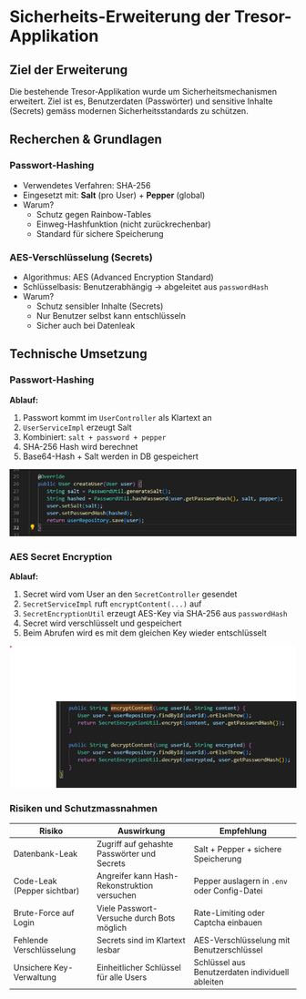 # Sicherheits-Erweiterung der Tresor-Applikation

## Ziel der Erweiterung

Die bestehende Tresor-Applikation wurde um Sicherheitsmechanismen erweitert. Ziel ist es, Benutzerdaten (Passwörter) und sensitive Inhalte (Secrets) gemäss modernen Sicherheitsstandards zu schützen.

## Recherchen & Grundlagen

### Passwort-Hashing

- Verwendetes Verfahren: SHA-256
- Eingesetzt mit: **Salt** (pro User) + **Pepper** (global)
- Warum?
  - Schutz gegen Rainbow-Tables
  - Einweg-Hashfunktion (nicht zurückrechenbar)
  - Standard für sichere Speicherung

### AES-Verschlüsselung (Secrets)

- Algorithmus: AES (Advanced Encryption Standard)
- Schlüsselbasis: Benutzerabhängig → abgeleitet aus `passwordHash`
- Warum?
  - Schutz sensibler Inhalte (Secrets)
  - Nur Benutzer selbst kann entschlüsseln
  - Sicher auch bei Datenleak

## Technische Umsetzung

### Passwort-Hashing

**Ablauf:**

1. Passwort kommt im `UserController` als Klartext an
2. `UserServiceImpl` erzeugt Salt
3. Kombiniert: `salt + password + pepper`
4. SHA-256 Hash wird berechnet
5. Base64-Hash + Salt werden in DB gespeichert

![Passwort-Hashing in UserServiceImpl.java](../images/screenshot2.png)

### AES Secret Encryption

**Ablauf:**

1. Secret wird vom User an den `SecretController` gesendet
2. `SecretServiceImpl` ruft `encryptContent(...)` auf
3. `SecretEncryptionUtil` erzeugt AES-Key via SHA-256 aus `passwordHash`
4. Secret wird verschlüsselt und gespeichert
5. Beim Abrufen wird es mit dem gleichen Key wieder entschlüsselt

![Secret Encryption & Decryption](../images/screenshot1.png)


### Risiken und Schutzmassnahmen

| Risiko                      | Auswirkung                                 | Empfehlung                                  |
|----------------------------|---------------------------------------------|---------------------------------------------|
| Datenbank-Leak             | Zugriff auf gehashte Passwörter und Secrets | Salt + Pepper + sichere Speicherung         |
| Code-Leak (Pepper sichtbar)| Angreifer kann Hash-Rekonstruktion versuchen| Pepper auslagern in `.env` oder Config-Datei|
| Brute-Force auf Login      | Viele Passwort-Versuche durch Bots möglich  | Rate-Limiting oder Captcha einbauen         |
| Fehlende Verschlüsselung   | Secrets sind im Klartext lesbar             | AES-Verschlüsselung mit Benutzerschlüssel   |
| Unsichere Key-Verwaltung   | Einheitlicher Schlüssel für alle Users      | Schlüssel aus Benutzerdaten individuell ableiten |
